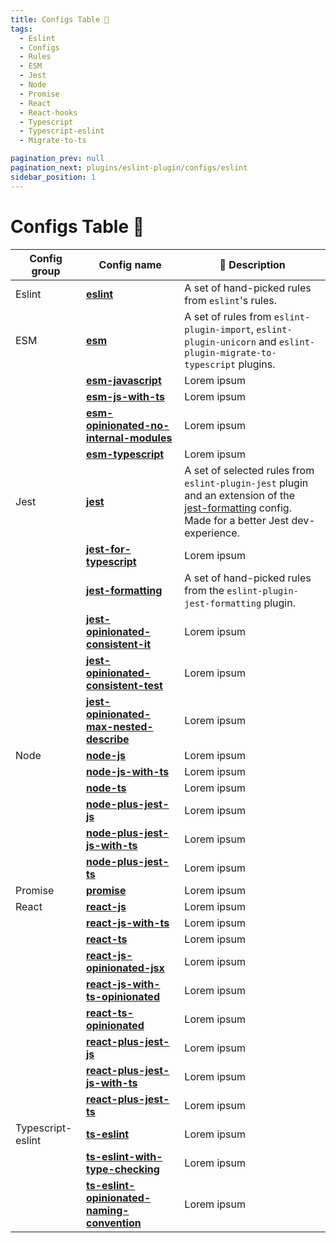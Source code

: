 ```yaml
---
title: Configs Table 💬
tags:
  - Eslint
  - Configs
  - Rules
  - ESM
  - Jest
  - Node
  - Promise
  - React
  - React-hooks
  - Typescript
  - Typescript-eslint
  - Migrate-to-ts

pagination_prev: null
pagination_next: plugins/eslint-plugin/configs/eslint
sidebar_position: 1
---
```


# Configs Table 💬



| Config group | Config name                                  | 💬 Description |
| ------------- | ------------------------------------------- |--------------- |
| Eslint            | **[eslint](./eslint.md)**                                                             | A set of hand-picked rules from `eslint`'s rules.  |
| ESM               | **[esm](./esm.md)**                                                                   | A set of rules from `eslint-plugin-import`, `eslint-plugin-unicorn` and `eslint-plugin-migrate-to-typescript` plugins. |
|                   | **[esm-javascript](./esm-javascript.md)**                                             | Lorem ipsum |
|                   | **[esm-js-with-ts](./esm-js-with-ts.md)**                                             | Lorem ipsum |
|                   | **[esm-opinionated-no-internal-modules](./esm-opinionated-no-internal-modules.md)**   | Lorem ipsum |
|                   | **[esm-typescript](./esm-typescript.md)**                                             | Lorem ipsum |
| Jest              | **[jest](./jest.md)**                                                                 | A set of selected rules from `eslint-plugin-jest` plugin and an extension of the [jest-formatting](./jest-formatting.md) config. <br/>Made for a better Jest dev-experience. |
|                   | **[jest-for-typescript](./jest-for-typescript.md)**                                   | Lorem ipsum |
|                   | **[jest-formatting](./jest-formatting.md)**                                           | A set of hand-picked rules from the `eslint-plugin-jest-formatting` plugin. |
|                   | **[jest-opinionated-consistent-it](./jest-opinionated-consistent-it.md)**             | Lorem ipsum |
|                   | **[jest-opinionated-consistent-test](./jest-opinionated-consistent-test.md)**         | Lorem ipsum |
|                   | **[jest-opinionated-max-nested-describe](./jest-opinionated-max-nested-describe.md)** | Lorem ipsum |
| Node              | **[node-js](./node-js.md)**                                                           | Lorem ipsum |
|                   | **[node-js-with-ts](./node-js-with-ts.md)**                                           | Lorem ipsum |
|                   | **[node-ts](./node-ts.md)**                                                           | Lorem ipsum |
|                   | **[node-plus-jest-js](./node-plus-jest-js.md)**                                       | Lorem ipsum |
|                   | **[node-plus-jest-js-with-ts](./node-plus-jest-js-with-ts.md)**                       | Lorem ipsum |
|                   | **[node-plus-jest-ts](./node-plus-jest-ts.md)**                                       | Lorem ipsum |
| Promise           | **[promise](./promise.md)**                                                           | Lorem ipsum |
| React             | **[react-js](./react-js.md)**                                                         | Lorem ipsum |
|                   | **[react-js-with-ts](./react-js-with-ts.md)**                                         | Lorem ipsum |
|                   | **[react-ts](./react-ts.md)**                                                         | Lorem ipsum |
|                   | **[react-js-opinionated-jsx](./react-js-opinionated-jsx.md)**                                 | Lorem ipsum |
|                   | **[react-js-with-ts-opinionated](./react-js-with-ts-opinionated.md)**                 | Lorem ipsum |
|                   | **[react-ts-opinionated](./react-ts-opinionated.md)**                                 | Lorem ipsum |
|                   | **[react-plus-jest-js](./react-plus-jest-js.md)**                                     | Lorem ipsum |
|                   | **[react-plus-jest-js-with-ts](./react-plus-jest-js-with-ts.md)**                     | Lorem ipsum |
|                   | **[react-plus-jest-ts](./react-plus-jest-ts.md)**                                     | Lorem ipsum |
| Typescript-eslint | **[ts-eslint](./ts-eslint.md)** | Lorem ipsum |
|                   | **[ts-eslint-with-type-checking](./ts-eslint-with-type-checking.md)** | Lorem ipsum |
|                   | **[ts-eslint-opinionated-naming-convention](./ts-eslint-opinionated-naming-convention.md)** | Lorem ipsum |


